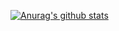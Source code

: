 [![Anurag's github stats](https://github-readme-stats.vercel.app/api?username=KaiwenDuan&count_private=true&include_all_commits=true&show_icons=true&theme=radical)](https://github.com/anuraghazra/github-readme-stats)
